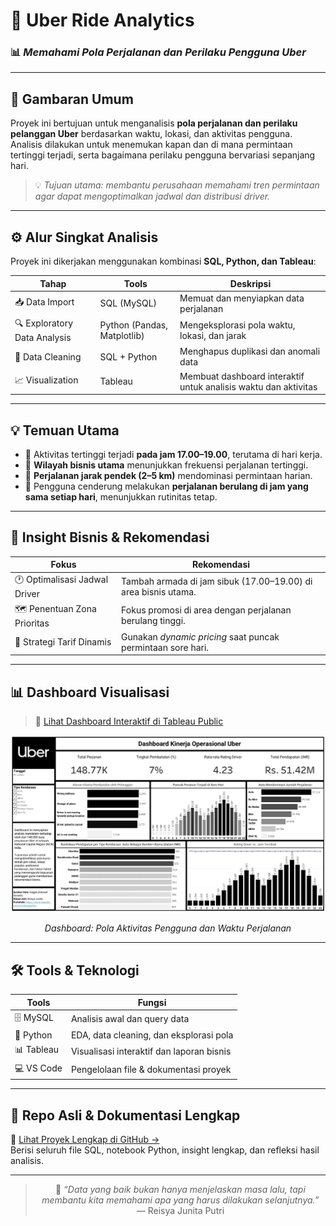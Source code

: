 # 🚖 **Uber Ride Analytics**
### 📊 *Memahami Pola Perjalanan dan Perilaku Pengguna Uber*

---

## 🧭 **Gambaran Umum**
Proyek ini bertujuan untuk menganalisis **pola perjalanan dan perilaku pelanggan Uber** berdasarkan waktu, lokasi, dan aktivitas pengguna.  
Analisis dilakukan untuk menemukan kapan dan di mana permintaan tertinggi terjadi, serta bagaimana perilaku pengguna bervariasi sepanjang hari.

> 💡 *Tujuan utama: membantu perusahaan memahami tren permintaan agar dapat mengoptimalkan jadwal dan distribusi driver.*

---

## ⚙️ **Alur Singkat Analisis**
Proyek ini dikerjakan menggunakan kombinasi **SQL, Python, dan Tableau**:

| Tahap | Tools | Deskripsi |
|--------|--------|------------|
| 📥 Data Import | SQL (MySQL) | Memuat dan menyiapkan data perjalanan |
| 🔍 Exploratory Data Analysis | Python (Pandas, Matplotlib) | Mengeksplorasi pola waktu, lokasi, dan jarak |
| 🧹 Data Cleaning | SQL + Python | Menghapus duplikasi dan anomali data |
| 📈 Visualization | Tableau | Membuat dashboard interaktif untuk analisis waktu dan aktivitas |

---

## 💡 **Temuan Utama**
- 📆 Aktivitas tertinggi terjadi **pada jam 17.00–19.00**, terutama di hari kerja.  
- 🌇 **Wilayah bisnis utama** menunjukkan frekuensi perjalanan tertinggi.  
- 🚗 **Perjalanan jarak pendek (2–5 km)** mendominasi permintaan harian.  
- 💬 Pengguna cenderung melakukan **perjalanan berulang di jam yang sama setiap hari**, menunjukkan rutinitas tetap.

---

## 🧩 **Insight Bisnis & Rekomendasi**
| Fokus | Rekomendasi |
|--------|--------------|
| 🕐 Optimalisasi Jadwal Driver | Tambah armada di jam sibuk (17.00–19.00) di area bisnis utama. |
| 🗺️ Penentuan Zona Prioritas | Fokus promosi di area dengan perjalanan berulang tinggi. |
| 💸 Strategi Tarif Dinamis | Gunakan *dynamic pricing* saat puncak permintaan sore hari. |

---

## 📊 **Dashboard Visualisasi**
> 🔗 [Lihat Dashboard Interaktif di Tableau Public](https://public.tableau.com/views/uber_dashboard_17578564618230/Dashboard?:language=en-US&publish=yes&:sid=&:redirect=auth&:display_count=n&:origin=viz_share_link)

<div align="center">
  <img src="assets/uber_dashboard.png" width="600"/>
  <p><i>Dashboard: Pola Aktivitas Pengguna dan Waktu Perjalanan</i></p>
</div>

---

## 🛠️ **Tools & Teknologi**
| Tools | Fungsi |
|--------|--------|
| 🗄️ MySQL | Analisis awal dan query data |
| 🐍 Python | EDA, data cleaning, dan eksplorasi pola |
| 📊 Tableau | Visualisasi interaktif dan laporan bisnis |
| 💻 VS Code | Pengelolaan file & dokumentasi proyek |

---

## 🔗 **Repo Asli & Dokumentasi Lengkap**
📁 [Lihat Proyek Lengkap di GitHub →](https://github.com/reisyajunita/uber_analysis)  
Berisi seluruh file SQL, notebook Python, insight lengkap, dan refleksi hasil analisis.

---

<div align="center">

> 🌸 *“Data yang baik bukan hanya menjelaskan masa lalu, tapi membantu kita memahami apa yang harus dilakukan selanjutnya.”*  
> — Reisya Junita Putri  

</div>
